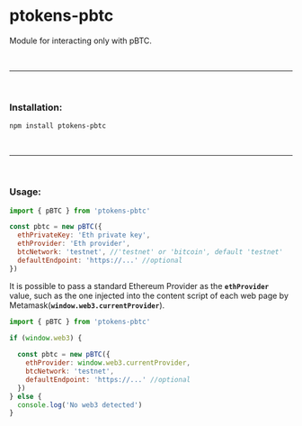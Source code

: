 # ptokens-pbtc

Module for interacting only with pBTC.

&nbsp;

***

&nbsp;

### Installation:

```
npm install ptokens-pbtc
```

&nbsp;

***

&nbsp;

### Usage:

```js
import { pBTC } from 'ptokens-pbtc'

const pbtc = new pBTC({
  ethPrivateKey: 'Eth private key',
  ethProvider: 'Eth provider',
  btcNetwork: 'testnet', //'testnet' or 'bitcoin', default 'testnet'
  defaultEndpoint: 'https://...' //optional
})
```
It is possible to pass a standard Ethereum Provider as the __`ethProvider`__ value, such as the one injected 
into the content script of each web page by Metamask(__`window.web3.currentProvider`__).

```js
import { pBTC } from 'ptokens-pbtc'

if (window.web3) {
  
  const pbtc = new pBTC({
    ethProvider: window.web3.currentProvider,
    btcNetwork: 'testnet',
    defaultEndpoint: 'https://...' //optional
  })
} else {
  console.log('No web3 detected')
}
```